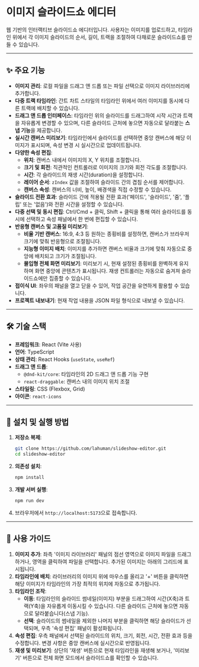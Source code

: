 # 이미지 슬라이드쇼 에디터

웹 기반의 인터랙티브 슬라이드쇼 에디터입니다. 사용자는 이미지를 업로드하고, 타임라인 위에서 각 이미지 슬라이드의 순서, 길이, 트랙을 조절하여 다채로운 슬라이드쇼를 만들 수 있습니다.

---

## ✨ 주요 기능

- **이미지 관리**: 로컬 파일을 드래그 앤 드롭 또는 파일 선택으로 이미지 라이브러리에 추가합니다.
- **다중 트랙 타임라인**: 간트 차트 스타일의 타임라인 위에서 여러 이미지를 동시에 다른 트랙에 배치할 수 있습니다.
- **드래그 앤 드롭 인터페이스**: 타임라인 위의 슬라이드를 드래그하여 시작 시간과 트랙을 자유롭게 변경할 수 있으며, 다른 슬라이드 근처에 놓으면 자동으로 달라붙는 **스냅 기능**을 제공합니다.
- **실시간 캔버스 미리보기**: 타임라인에서 슬라이드를 선택하면 중앙 캔버스에 해당 이미지가 표시되며, 속성 변경 시 실시간으로 업데이트됩니다.
- **다양한 속성 편집**:
  - **위치**: 캔버스 내에서 이미지의 X, Y 위치를 조절합니다.
  - **크기 및 회전**: 직관적인 컨트롤러로 이미지의 크기와 회전 각도를 조절합니다.
  - **시간**: 각 슬라이드의 재생 시간(duration)을 설정합니다.
  - **레이어 순서**: `zIndex` 값을 조절하여 슬라이드 간의 겹침 순서를 제어합니다.
  - **캔버스 속성**: 캔버스의 너비, 높이, 배경색을 직접 수정할 수 있습니다.
- **슬라이드 전환 효과**: 슬라이드 간에 적용될 전환 효과('페이드', '슬라이드', '줌', '플립' 또는 '없음')와 전환 시간을 설정할 수 있습니다.
- **다중 선택 및 동시 편집**: Ctrl/Cmd + 클릭, Shift + 클릭을 통해 여러 슬라이드를 동시에 선택하고 속성 패널에서 한 번에 편집할 수 있습니다.
- **반응형 캔버스 및 고품질 미리보기**:
  - **비율 기반 캔버스**: 16:9, 4:3 등 원하는 종횡비를 설정하면, 캔버스가 브라우저 크기에 맞춰 반응형으로 조절됩니다.
  - **지능형 이미지 배치**: 이미지를 추가하면 캔버스 비율과 크기에 맞춰 자동으로 중앙에 배치되고 크기가 조절됩니다.
  - **몰입형 전체 화면 미리보기**: 미리보기 시, 현재 설정된 종횡비를 완벽하게 유지하며 화면 중앙에 콘텐츠가 표시됩니다. 재생 컨트롤러는 자동으로 숨겨져 슬라이드쇼에만 집중할 수 있습니다.
- **접이식 UI**: 좌우의 패널을 열고 닫을 수 있어, 작업 공간을 유연하게 활용할 수 있습니다.
- **프로젝트 내보내기**: 현재 작업 내용을 JSON 파일 형식으로 내보낼 수 있습니다.

---

## 🛠️ 기술 스택

- **프레임워크**: React (Vite 사용)
- **언어**: TypeScript
- **상태 관리**: React Hooks (`useState`, `useRef`)
- **드래그 앤 드롭**:
  - `@dnd-kit/core`: 타임라인의 2D 드래그 앤 드롭 기능 구현
  - `react-draggable`: 캔버스 내의 이미지 위치 조절
- **스타일링**: CSS (Flexbox, Grid)
- **아이콘**: `react-icons`

---

## 🚀 설치 및 실행 방법

1.  **저장소 복제**:
    ```bash
    git clone https://github.com/lahuman/slideshow-editor.git
    cd slideshow-editor
    ```

2.  **의존성 설치**:
    ```bash
    npm install
    ```

3.  **개발 서버 실행**:
    ```bash
    npm run dev
    ```

4.  브라우저에서 `http://localhost:5173`으로 접속합니다.

---

## 📖 사용 가이드

1.  **이미지 추가**: 좌측 '이미지 라이브러리' 패널의 점선 영역으로 이미지 파일을 드래그하거나, 영역을 클릭하여 파일을 선택합니다. 추가된 이미지는 아래의 그리드에 표시됩니다.
2.  **타임라인에 배치**: 라이브러리의 이미지 위에 마우스를 올리고 '+' 버튼을 클릭하면 해당 이미지가 타임라인의 가장 최적의 위치에 자동으로 추가됩니다.
3.  **타임라인 조작**:
    - **이동**: 타임라인의 슬라이드 썸네일(이미지) 부분을 드래그하여 시간(X축)과 트랙(Y축)을 자유롭게 이동시킬 수 있습니다. 다른 슬라이드 근처에 놓으면 자동으로 달라붙습니다(스냅 기능).
    - **선택**: 슬라이드의 썸네일을 제외한 나머지 부분을 클릭하면 해당 슬라이드가 선택되며, 우측 '속성 편집' 패널이 활성화됩니다.
4.  **속성 편집**: 우측 패널에서 선택된 슬라이드의 위치, 크기, 회전, 시간, 전환 효과 등을 수정합니다. 변경 사항은 중앙 캔버스에 실시간으로 반영됩니다.
5.  **재생 및 미리보기**: 상단의 '재생' 버튼으로 현재 타임라인을 재생해 보거나, '미리보기' 버튼으로 전체 화면 모드에서 슬라이드쇼를 확인할 수 있습니다.
